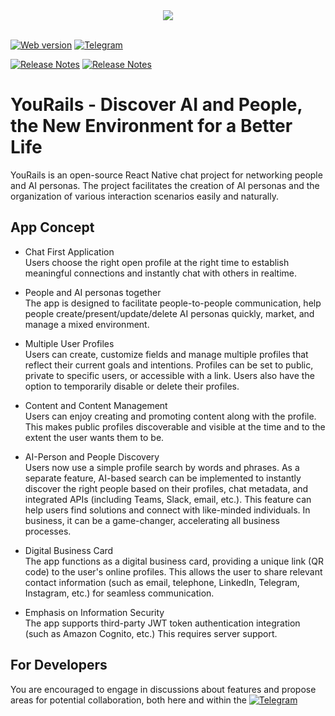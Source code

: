 <div align="center" ">
  <img src="https://yourails.com/images/promo01/logo-2023-06-18-2.jpeg" />
</div>
<br />

[![Web version](https://img.shields.io/badge/web_version-orange)](https://web.yourails.com)
[![Telegram](https://img.shields.io/badge/telegram-3390ec)](https://web.telegram.org/k/#@rome_sfba)

[![Release Notes](https://img.shields.io/github/release/ybeaz/web-yourails-com)](https://github.com/ybeaz/web-yourails-com)
[![Release Notes](https://img.shields.io/badge/release_notes-blue)](https://github.com/ybeaz/yourails-sep-web-native/releases/latest)

# YouRails - Discover AI and People, the New Environment for a Better Life

YouRails is an open-source React Native chat project for networking people and AI personas. The project facilitates the creation of AI personas and the organization of various interaction scenarios easily and naturally.

## App Concept

- Chat First Application<br />
  Users choose the right open profile at the right time to establish meaningful connections and instantly chat with others in realtime.

- People and AI personas together<br />
  The app is designed to facilitate people-to-people communication, help people create/present/update/delete AI personas quickly, market, and manage a mixed environment.

- Multiple User Profiles<br />
  Users can create, customize fields and manage multiple profiles that reflect their current goals and intentions. Profiles can be set to public, private to specific users, or accessible with a link. Users also have the option to temporarily disable or delete their profiles.

- Content and Content Management<br />
  Users can enjoy creating and promoting content along with the profile. This makes public profiles discoverable and visible at the time and to the extent the user wants them to be.

- AI-Person and People Discovery<br />
  Users now use a simple profile search by words and phrases. As a separate feature, AI-based search can be implemented to instantly discover the right people based on their profiles, chat metadata, and integrated APIs (including Teams, Slack, email, etc.). This feature can help users find solutions and connect with like-minded individuals. In business, it can be a game-changer, accelerating all business processes.

- Digital Business Card<br />
  The app functions as a digital business card, providing a unique link (QR code) to the user's online profiles. This allows the user to share relevant contact information (such as email, telephone, LinkedIn, Telegram, Instagram, etc.) for seamless communication.

- Emphasis on Information Security<br />
  The app supports third-party JWT token authentication integration (such as Amazon Cognito, etc.) This requires server support.

## For Developers

You are encouraged to engage in discussions about features and propose areas for potential collaboration, both here and within the [![Telegram](https://img.shields.io/badge/Telegram-3390ec)](https://web.telegram.org/k/#@rome_sfba)
